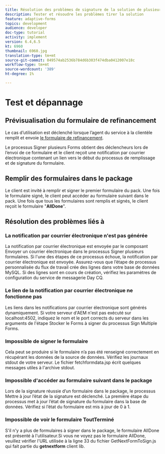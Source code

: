 ```yaml
---
title: Résolution des problèmes de signature de la solution de plusieurs Documents
description: Tester et résoudre les problèmes tirer la solution
feature: adaptive-forms
topics: development
audience: developer
doc-type: tutorial
activity: implement
version: 6.4,6.5
kt: 6960
thumbnail: 6960.jpg
translation-type: tm+mt
source-git-commit: 049574ab2536b784d6b303f474dba0412007e18c
workflow-type: tm+mt
source-wordcount: '389'
ht-degree: 1%

---
```



# Test et dépannage


## Prévisualisation du formulaire de refinancement

Le cas d’utilisation est déclenché lorsque l’agent du service à la clientèle remplit et envoie [le formulaire de refinancement](http://localhost:4502/content/dam/formsanddocuments/formsandsigndemo/refinanceform/jcr:content?wcmmode=disabled).

Le processus Signer plusieurs Forms obtient des déclencheurs lors de l’envoi de ce formulaire et le client reçoit une notification par courrier électronique contenant un lien vers le début du processus de remplissage et de signature du formulaire.

## Remplir des formulaires dans le package

Le client est invité à remplir et signer le premier formulaire du pack. Une fois le formulaire signé, le client peut accéder au formulaire suivant dans le pack. Une fois que tous les formulaires sont remplis et signés, le client reçoit le formulaire &quot;**AllDone**&quot;.

## Résolution des problèmes liés à

### La notification par courrier électronique n&#39;est pas générée

La notification par courrier électronique est envoyée par le composant Envoyer un courrier électronique dans le processus Signer plusieurs formulaires. Si l&#39;une des étapes de ce processus échoue, la notification par courrier électronique est envoyée. Assurez-vous que l’étape de processus personnalisée du flux de travail crée des lignes dans votre base de données MySQL. Si des lignes sont en cours de création, vérifiez les paramètres de configuration du service de messagerie Day CQ.

### Le lien de la notification par courrier électronique ne fonctionne pas

Les liens dans les notifications par courrier électronique sont générés dynamiquement. Si votre serveur d&#39;AEM n&#39;est pas exécuté sur localhost:4502, indiquez le nom et le port corrects du serveur dans les arguments de l&#39;étape Stocker le Forms à signer du processus Sign Multiple Forms.

### Impossible de signer le formulaire

Cela peut se produire si le formulaire n’a pas été renseigné correctement en récupérant les données de la source de données. Vérifiez les journaux stdout de votre serveur. Le fichier fetchformdata.jsp écrit quelques messages utiles à l&#39;archive stdout.

### Impossible d&#39;accéder au formulaire suivant dans le package

Lors de la signature réussie d’un formulaire dans le package, le processus Mettre à jour l’état de la signature est déclenché. La première étape du processus met à jour l’état de signature du formulaire dans la base de données. Vérifiez si l’état du formulaire est mis à jour de 0 à 1.

### Impossible de voir le formulaire ToutTerminé

S&#39;il n&#39;y a plus de formulaires à signer dans le package, le formulaire AllDone est présenté à l&#39;utilisateur.Si vous ne voyez pas le formulaire AllDone, veuillez vérifier l&#39;URL utilisée à la ligne 33 du fichier GetNextFormToSign.js qui fait partie du **getnextform** client lib.











